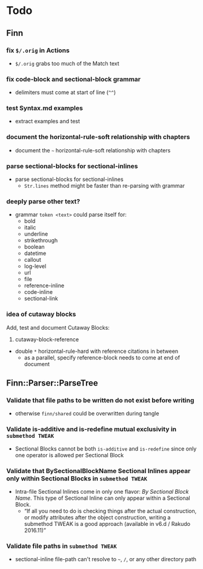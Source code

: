Todo
====

Finn
----

### fix `$/.orig` in Actions

- `$/.orig` grabs too much of the Match text

### fix code-block and sectional-block grammar

- delimiters must come at start of line (`^^`)

### test Syntax.md examples

- extract examples and test

### document the horizontal-rule-soft relationship with chapters

- document the `~` horizontal-rule-soft relationship with chapters

### parse sectional-blocks for sectional-inlines

- parse sectional-blocks for sectional-inlines
  - `Str.lines` method might be faster than re-parsing with grammar

### deeply parse other text?

- grammar `token <text>` could parse itself for:
  - bold
  - italic
  - underline
  - strikethrough
  - boolean
  - datetime
  - callout
  - log-level
  - url
  - file
  - reference-inline
  - code-inline
  - sectional-link

### idea of cutaway blocks

Add, test and document Cutaway Blocks:
1. cutaway-block-reference
  - double `*` horizontal-rule-hard with reference citations in between
    - as a parallel, specify reference-block needs to come at end of document


Finn::Parser::ParseTree
-----------------------

### Validate that file paths to be written do not exist before writing

- otherwise `finn/shared` could be overwritten during tangle

### Validate is-additive and is-redefine mutual exclusivity in `submethod TWEAK`

- Sectional Blocks cannot be both `is-additive` and `is-redefine` since
  only one operator is allowed per Sectional Block

### Validate that BySectionalBlockName Sectional Inlines appear only within Sectional Blocks in `submethod TWEAK`

- Intra-file Sectional Inlines come in only one flavor: *By Sectional
  Block Name*. This type of Sectional Inline can only appear within a
  Sectional Block.
  - “If all you need to do is checking things after the actual
     construction, or modify attributes after the object construction,
     writing a submethod TWEAK is a good approach (available in v6.d /
     Rakudo 2016.11)”

### Validate file paths in `submethod TWEAK`

- sectional-inline file-path can't resolve to `~`, `/`, or any other
  directory path
